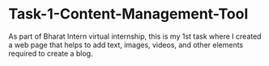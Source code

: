 # Task-1-Content-Management-Tool
As part of Bharat Intern virtual internship, this is my 1st task where I created a web page that helps to add text, images, videos, and other elements required to create a blog.
